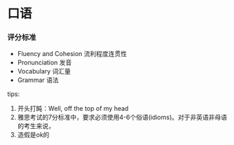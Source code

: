 # 口语
### 评分标准
- Fluency and Cohesion 流利程度连贯性
- Pronunciation 发音
- Vocabulary 词汇量
- Grammar 语法


tips: 
1. 开头打盹：Well, off the top of my head
2. 雅思考试的7分标准中，要求必须使用4-6个俗语(idioms)。对于非英语非母语的考生来说，
3. 造假是ok的